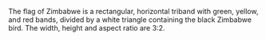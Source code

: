 The flag of Zimbabwe is a rectangular, horizontal triband with green, yellow, and red bands, divided by a white triangle containing the black Zimbabwe bird. The width, height and aspect ratio are 3:2.